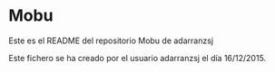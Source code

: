 # Mobu
Este es el README 
del repositorio Mobu 
de adarranzsj

Este fichero se ha creado por el usuario adarranzsj el día 16/12/2015.
